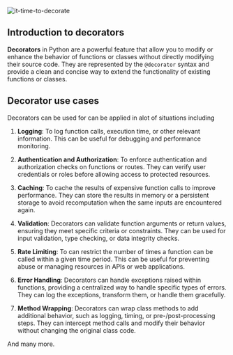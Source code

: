 ![it-time-to-decorate](https://media4.giphy.com/media/YnkUjb6KufcyazTOWO/200w.webp?cid=ecf05e476ms3d7bfxxui7bc4zyv7xh1jm4bwm9weyoay6t94&ep=v1_gifs_search&rid=200w.webp&ct=g)

## Introduction to decorators
__Decorators__ in Python are a powerful feature that allow you to modify or enhance the behavior of functions or classes without directly modifying their source code. They are represented by the `@decorator` syntax and provide a clean and concise way to extend the functionality of existing functions or classes.

## Decorator use cases
Decorators can be used for can be applied in alot of situations including
1. __Logging__: To log function calls, execution time, or other relevant information. This can be useful for debugging and performance monitoring.

2. __Authentication and Authorization__: To enforce authentication and authorization checks on functions or routes. They can verify user credentials or roles before allowing access to protected resources.

3. __Caching__: To  cache the results of expensive function calls to improve performance. They can store the results in memory or a persistent storage to avoid recomputation when the same inputs are encountered again.

4. __Validation__: Decorators can validate function arguments or return values, ensuring they meet specific criteria or constraints. They can be used for input validation, type checking, or data integrity checks.

5. __Rate Limiting__: To can restrict the number of times a function can be called within a given time period. This can be useful for preventing abuse or managing resources in APIs or web applications.

6. __Error Handling__: Decorators can handle exceptions raised within functions, providing a centralized way to handle specific types of errors. They can log the exceptions, transform them, or handle them gracefully.

7. __Method Wrapping__: Decorators can wrap class methods to add additional behavior, such as logging, timing, or pre-/post-processing steps. They can intercept method calls and modify their behavior without changing the original class code.

And many more.
